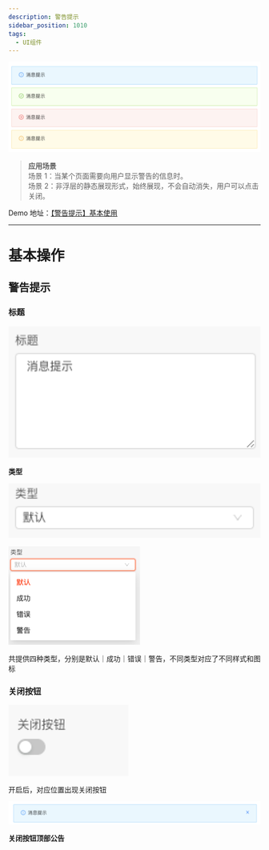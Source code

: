 ```yaml
---
description: 警告提示
sidebar_position: 1010
tags:
  - UI组件
---
```


![Alt text](img/image.png)

> **应用场景**\
场景 1：当某个页面需要向用户显示警告的信息时。\
场景 2：非浮层的静态展现形式，始终展现，不会自动消失，用户可以点击关闭。

Demo 地址：[【警告提示】基本使用](https://my.mybricks.world/mybricks-pc-page/index.html?id=473203696087109)

----

# 基本操作

## 警告提示

### 标题

![Alt text](img/image-1.png)

**类型**

![Alt text](img/image-2.png)

![Alt text](img/image-3.png)

共提供四种类型，分别是默认｜成功｜错误｜警告，不同类型对应了不同样式和图标

### 关闭按钮

![Alt text](img/image-4.png)

开启后，对应位置出现关闭按钮

![Alt text](img/image-5.png)

**关闭按钮顶部公告**
